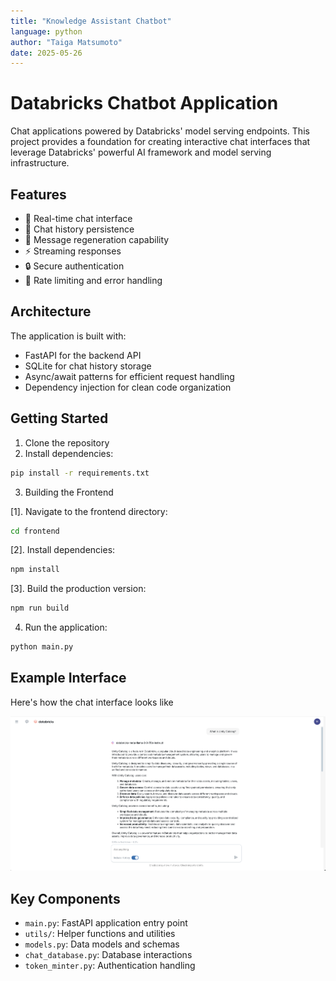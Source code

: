 ```yaml
---
title: "Knowledge Assistant Chatbot"
language: python
author: "Taiga Matsumoto"
date: 2025-05-26
---
```


# Databricks Chatbot Application

Chat applications powered by Databricks' model serving endpoints. This project provides a foundation for creating interactive chat interfaces that leverage Databricks' powerful AI framework and model serving infrastructure.

## Features

- 🚀 Real-time chat interface
- 💾 Chat history persistence
- 🔄 Message regeneration capability
- ⚡ Streaming responses
- 🔒 Secure authentication
- 🎯 Rate limiting and error handling

## Architecture

The application is built with:
- FastAPI for the backend API
- SQLite for chat history storage
- Async/await patterns for efficient request handling
- Dependency injection for clean code organization

## Getting Started

1. Clone the repository
2. Install dependencies:
```bash
pip install -r requirements.txt
```

3. Building the Frontend

[1]. Navigate to the frontend directory:

```bash
cd frontend
```

[2]. Install dependencies:

```bash
npm install
```

[3]. Build the production version:

```bash
npm run build
```

4. Run the application:
```bash
python main.py
```

## Example Interface

Here's how the chat interface looks like

![Databricks Chat Interface](./utils/Databricks_chatbot_app.png)

## Key Components

- `main.py`: FastAPI application entry point
- `utils/`: Helper functions and utilities
- `models.py`: Data models and schemas
- `chat_database.py`: Database interactions
- `token_minter.py`: Authentication handling
